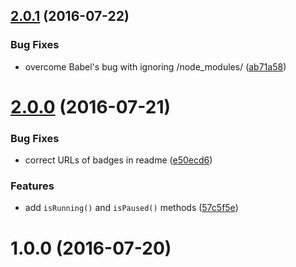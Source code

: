 <a name="2.0.1"></a>
## [2.0.1](https://github.com/fczbkk/animate/compare/v2.0.0...v2.0.1) (2016-07-22)


### Bug Fixes

* overcome Babel's bug with ignoring /node_modules/ ([ab71a58](https://github.com/fczbkk/animate/commit/ab71a58))



<a name="2.0.0"></a>
# [2.0.0](https://github.com/fczbkk/animate/compare/v1.0.0...v2.0.0) (2016-07-21)


### Bug Fixes

* correct URLs of badges in readme ([e50ecd6](https://github.com/fczbkk/animate/commit/e50ecd6))


### Features

* add `isRunning()` and `isPaused()` methods ([57c5f5e](https://github.com/fczbkk/animate/commit/57c5f5e))



<a name="1.0.0"></a>
# 1.0.0 (2016-07-20)



